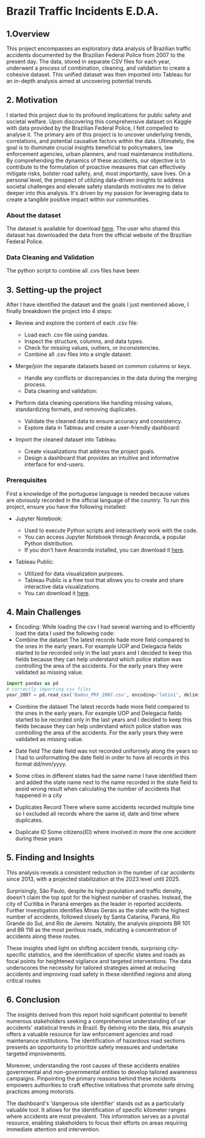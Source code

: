 # Brazil Traffic Incidents E.D.A.
## 1.Overview
This project encompasses an exploratory data analysis of Brazilian traffic accidents documented by the Brazilian Federal Police from 2007 to the present day. The data, stored in separate CSV files for each year, underwent a process of combination, cleaning, and validation to create a cohesive dataset. This unified dataset was then imported into Tableau for an in-depth analysis aimed at uncovering potential trends.
## 2. Motivation
I started this project due to its profound implications for public safety and societal welfare. Upon discovering this comprehensive dataset on Kaggle with data provided by the Brazilian Federal Police, I felt compelled to analyse it. The primary aim of this project is to uncover underlying trends, correlations, and potential causative factors within the data. Ultimately, the goal is to illuminate crucial insights beneficial to policymakers, law enforcement agencies, urban planners, and road maintenance institutions. By comprehending the dynamics of these accidents, our objective is to contribute to the formulation of proactive measures that can effectively mitigate risks, bolster road safety, and, most importantly, save lives. On a personal level, the prospect of utilizing data-driven insights to address societal challenges and elevate safety standards motivates me to delve deeper into this analysis. It's driven by my passion for leveraging data to create a tangible positive impact within our communities.
### About the dataset
The dataset is available for download [here](https://www.kaggle.com/datasets/tgomesjuliana/police-traffic-incidents). The user who shared this datasat has downloaded the data from the official website of the Brazilian Federal Police.

### Data Cleaning and Validation
The python script to combine all .cvs files have been 

## 3. Setting-up the project
After I have identified the dataset and the goals I just mentioned above, I finally breakdown the project into 4 steps:
* Review and explore the content of each .csv file:
   - Load each .csv file using pandas.
   - Inspect the structure, columns, and data types.
   - Check for missing values, outliers, or inconsistencies.
   - Combine all .csv files into a single dataset:

* Merge/join the separate datasets based on common columns or keys.
   - Handle any conflicts or discrepancies in the data during the merging process.
   - Data cleaning and validation:

* Perform data cleaning operations like handling missing values, standardizing formats, and removing duplicates.
   - Validate the cleaned data to ensure accuracy and consistency.
   - Explore data in Tableau and create a user-friendly dashboard:

* Import the cleaned dataset into Tableau.
   - Create visualizations that address the project goals.
   - Design a dashboard that provides an intuitive and informative interface for end-users.

### Prerequisites
First a knowledge of the portuguese language is needed because values are obviously recorded in the official language of the country.
To run this project, ensure you have the following installed:
* Jupyter Notebook:
    - Used to execute Python scripts and interactively work with the code.
    - You can access Jupyter Notebook through Anaconda, a popular Python distribution.
    - If you don't have Anaconda installed, you can download it [here](https://www.anaconda.com/download).

* Tableau Public:
    - Utilized for data visualization purposes.
    - Tableau Public is a free tool that allows you to create and share interactive data visualizations.
    - You can download it [here](https://www.tableau.com/products/public/download).

 ## 4. Main Challenges 

* Encoding:
While loading the csv I had several warning and to efficiently load the data I used the following code:
* Combine the dataset
The latest records hade more field compared to the ones in the early years. For example UOP and Delegacia fields started to be recorded only in the last years and I decided to keep this fields because they can help understand which police station was controlling the area of the accidents. For the early years they were validated as missing value.
```Python
import pandas as pd
# correctly importing csv files
year_2007 = pd.read_csv('Dados_PRF_2007.csv', encoding='latin1', delimiter=';', dtype={'br': str, 'km': str})
``` 
* Combine the dataset
The latest records hade more field compared to the ones in the early years. For example UOP and Delegacia fields started to be recorded only in the last years and I decided to keep this fields because they can help understand which police station was controlling the area of the accidents. For the early years they were validated as missing value.

* Date field
The date field was not recorded uniformely along the years so I had to uniformatting the date field in order to have all records in this format dd/mm/yyyy.

* Some cities in different states had the same name
I have identified them and added the state name next to the name recorded in the state field to avoid wrong result when calculating the number of accidents that happened in a city

* Duplicates Record
There where some accidents recorded multiple time so I excluded all records where the same id, date and time where duplicates.  
 
* Duplicate ID
Some citizens(ID) where involved in more the one accident during these years

## 5. Finding and Insights

This analysis reveals a consistent reduction in the number of car accidents since 2013, with a projected stabilization at the 2023 level until 2025.

Surprisingly, São Paulo, despite its high population and traffic density, doesn't claim the top spot for the highest number of crashes. Instead, the city of Curitiba in Paraná emerges as the leader in reported accidents.
Further investigation identifies Minas Gerais as the state with the highest number of accidents, followed closely by Santa Catarina, Paraná, Rio Grande do Sul, and Rio de Janeiro. Notably, the analysis pinpoints BR 101 and BR 116 as the most perilous roads, indicating a concentration of accidents along these routes.

These insights shed light on shifting accident trends, surprising city-specific statistics, and the identification of specific states and roads as focal points for heightened vigilance and targeted interventions. The data underscores the necessity for tailored strategies aimed at reducing accidents and improving road safety in these identified regions and along critical routes

## 6. Conclusion

The insights derived from this report hold significant potential to benefit numerous stakeholders seeking a comprehensive understanding of car accidents' statistical trends in Brazil. By delving into the data, this analysis offers a valuable resource for law enforcement agencies and road maintenance institutions. The identification of hazardous road sections presents an opportunity to prioritize safety measures and undertake targeted improvements.

Moreover, understanding the root causes of these accidents enables governmental and non-governmental entities to develop tailored awareness campaigns. Pinpointing the primary reasons behind these incidents empowers authorities to craft effective initiatives that promote safe driving practices among motorists.

The dashboard's 'dangerous site identifier' stands out as a particularly valuable tool. It allows for the identification of specific kilometer ranges where accidents are most prevalent. This information serves as a pivotal resource, enabling stakeholders to focus their efforts on areas requiring immediate attention and intervention.
